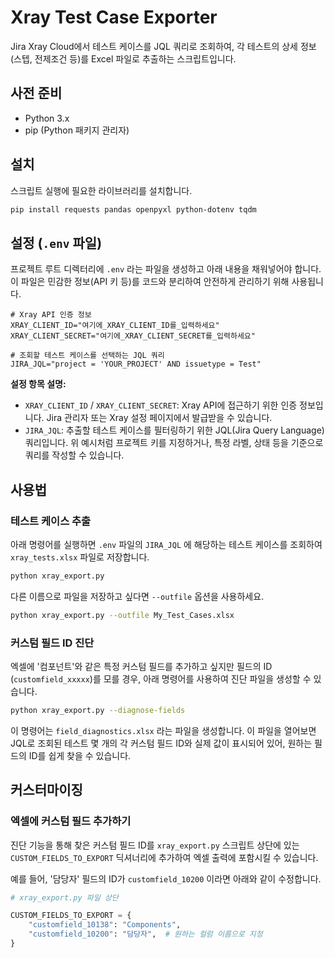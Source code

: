 # Xray Test Case Exporter

Jira Xray Cloud에서 테스트 케이스를 JQL 쿼리로 조회하여, 각 테스트의 상세 정보(스텝, 전제조건 등)를 Excel 파일로 추출하는 스크립트입니다.

## 사전 준비

*   Python 3.x
*   pip (Python 패키지 관리자)

## 설치

스크립트 실행에 필요한 라이브러리를 설치합니다.

```bash
pip install requests pandas openpyxl python-dotenv tqdm
```

## 설정 (`.env` 파일)

프로젝트 루트 디렉터리에 `.env` 라는 파일을 생성하고 아래 내용을 채워넣어야 합니다. 이 파일은 민감한 정보(API 키 등)를 코드와 분리하여 안전하게 관리하기 위해 사용됩니다.

```
# Xray API 인증 정보
XRAY_CLIENT_ID="여기에_XRAY_CLIENT_ID를_입력하세요"
XRAY_CLIENT_SECRET="여기에_XRAY_CLIENT_SECRET를_입력하세요"

# 조회할 테스트 케이스를 선택하는 JQL 쿼리
JIRA_JQL="project = 'YOUR_PROJECT' AND issuetype = Test"
```

**설정 항목 설명:**

*   `XRAY_CLIENT_ID` / `XRAY_CLIENT_SECRET`: Xray API에 접근하기 위한 인증 정보입니다. Jira 관리자 또는 Xray 설정 페이지에서 발급받을 수 있습니다.
*   `JIRA_JQL`: 추출할 테스트 케이스를 필터링하기 위한 JQL(Jira Query Language) 쿼리입니다. 위 예시처럼 프로젝트 키를 지정하거나, 특정 라벨, 상태 등을 기준으로 쿼리를 작성할 수 있습니다.

## 사용법

### 테스트 케이스 추출

아래 명령어를 실행하면 `.env` 파일의 `JIRA_JQL` 에 해당하는 테스트 케이스를 조회하여 `xray_tests.xlsx` 파일로 저장합니다.

```bash
python xray_export.py
```

다른 이름으로 파일을 저장하고 싶다면 `--outfile` 옵션을 사용하세요.

```bash
python xray_export.py --outfile My_Test_Cases.xlsx
```

### 커스텀 필드 ID 진단

엑셀에 '컴포넌트'와 같은 특정 커스텀 필드를 추가하고 싶지만 필드의 ID (`customfield_xxxxx`)를 모를 경우, 아래 명령어를 사용하여 진단 파일을 생성할 수 있습니다.

```bash
python xray_export.py --diagnose-fields
```

이 명령어는 `field_diagnostics.xlsx` 라는 파일을 생성합니다. 이 파일을 열어보면 JQL로 조회된 테스트 몇 개의 각 커스텀 필드 ID와 실제 값이 표시되어 있어, 원하는 필드의 ID를 쉽게 찾을 수 있습니다.

## 커스터마이징

### 엑셀에 커스텀 필드 추가하기

진단 기능을 통해 찾은 커스텀 필드 ID를 `xray_export.py` 스크립트 상단에 있는 `CUSTOM_FIELDS_TO_EXPORT` 딕셔너리에 추가하여 엑셀 출력에 포함시킬 수 있습니다.

예를 들어, '담당자' 필드의 ID가 `customfield_10200` 이라면 아래와 같이 수정합니다.

```python
# xray_export.py 파일 상단

CUSTOM_FIELDS_TO_EXPORT = {
    "customfield_10138": "Components",
    "customfield_10200": "담당자",  # 원하는 컬럼 이름으로 지정
}
```

